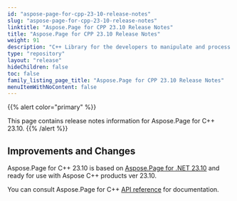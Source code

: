 ```yaml
---
id: "aspose-page-for-cpp-23-10-release-notes"
slug: "aspose-page-for-cpp-23-10-release-notes"
linktitle: "Aspose.Page for CPP 23.10 Release Notes"
title: "Aspose.Page for CPP 23.10 Release Notes"
weight: 91
description: "C++ Library for the developers to manipulate and process PS, EPS, and XPS files. Release Notes of Aspose.Page API solution for C++ | Release 2023.10"
type: "repository"
layout: "release"
hideChildren: false
toc: false
family_listing_page_title: "Aspose.Page for CPP 23.10 Release Notes"
menuItemWithNoContent: false
---
```


{{% alert color="primary" %}}

This page contains release notes information for Aspose.Page for C++ 23.10.
{{% /alert %}}

## Improvements and Changes

Aspose.Page for C++ 23.10 is based on [Aspose.Page for .NET 23.10](https://releases.aspose.com/page/net/release-notes/2023/aspose-page-for-net-23-10-release-notes/) and ready for use with Aspose C++ products ver 23.10.

You can consult Aspose.Page for C++ [API reference](https://apireference.aspose.com/cpp/page/) for documentation.
